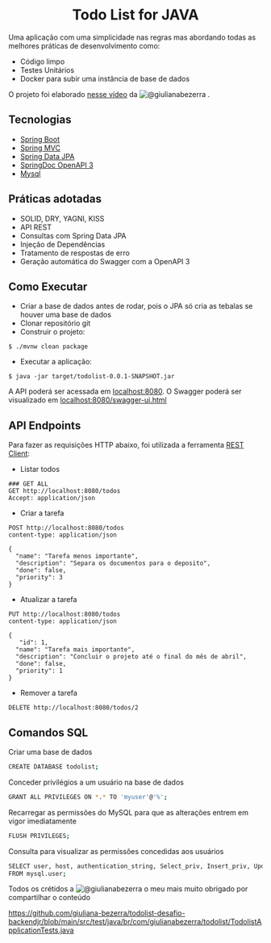 <h1 align="center">
  Todo List for JAVA
</h1>

Uma aplicação com uma simplicidade nas regras mas abordando todas as melhores práticas de desenvolvimento como:

- Código limpo
- Testes Unitários
- Docker para subir uma instância de base de dados

O projeto foi elaborado [nesse vídeo](https://youtu.be/IjProDV001o) da <img src="https://img.shields.io/static/v1?label=Youtube&message=@giulianabezerra&color=8257E5&labelColor=000000" alt="@giulianabezerra" /> .


## Tecnologias
 
- [Spring Boot](https://spring.io/projects/spring-boot)
- [Spring MVC](https://docs.spring.io/spring-framework/reference/web/webmvc.html)
- [Spring Data JPA](https://spring.io/projects/spring-data-jpa)
- [SpringDoc OpenAPI 3](https://springdoc.org/v2/#spring-webflux-support)
- [Mysql](https://dev.mysql.com/downloads/)

## Práticas adotadas

- SOLID, DRY, YAGNI, KISS
- API REST
- Consultas com Spring Data JPA
- Injeção de Dependências
- Tratamento de respostas de erro
- Geração automática do Swagger com a OpenAPI 3


## Como Executar
- Criar a base de dados antes de rodar, pois o JPA só cria as tebalas se houver uma base de dados
- Clonar repositório git
- Construir o projeto:
```
$ ./mvnw clean package
```
- Executar a aplicação:
```
$ java -jar target/todolist-0.0.1-SNAPSHOT.jar
```

A API poderá ser acessada em [localhost:8080](http://localhost:8080).
O Swagger poderá ser visualizado em [localhost:8080/swagger-ui.html](http://localhost:8080/swagger-ui.html)


## API Endpoints

Para fazer as requisições HTTP abaixo, foi utilizada a ferramenta [REST Client](https://github.com/Huachao/vscode-restclient):

- Listar todos
```
### GET ALL
GET http://localhost:8080/todos
Accept: application/json
```

- Criar a tarefa
```
POST http://localhost:8080/todos
content-type: application/json

{
  "name": "Tarefa menos importante",
  "description": "Separa os documentos para o deposito",
  "done": false,
  "priority": 3
}
```

-  Atualizar a tarefa
```
PUT http://localhost:8080/todos
content-type: application/json

{
   "id": 1,
  "name": "Tarefa mais importante",
  "description": "Concluir o projeto até o final do mês de abril",
  "done": false,
  "priority": 1
}
```
- Remover a tarefa
```
DELETE http://localhost:8080/todos/2
```


## Comandos SQL 

Criar uma base de dados
```bash
CREATE DATABASE todolist;
```

Conceder privilégios a um usuário na base de dados
```bash
GRANT ALL PRIVILEGES ON *.* TO 'myuser'@'%';
```

Recarregar as permissões do MySQL para que as alterações entrem em vigor imediatamente
```bash
FLUSH PRIVILEGES;
```

Consulta para visualizar as permissões concedidas aos usuários
```bash
SELECT user, host, authentication_string, Select_priv, Insert_priv, Update_priv, Delete_priv, Create_priv, Drop_priv, Grant_priv, References_priv, Alter_priv, Create_tmp_table_priv, Lock_tables_priv, Create_view_priv, Show_view_priv, Create_routine_priv, Alter_routine_priv, Execute_priv, Event_priv, Trigger_priv 
FROM mysql.user;
```

Todos os crétidos a <img src="https://img.shields.io/static/v1?label=Youtube&message=@giulianabezerra&color=8257E5&labelColor=000000" alt="@giulianabezerra" /> o meu mais muito obrigado por compartilhar o conteúdo

https://github.com/giuliana-bezerra/todolist-desafio-backendjr/blob/main/src/test/java/br/com/giulianabezerra/todolist/TodolistApplicationTests.java
